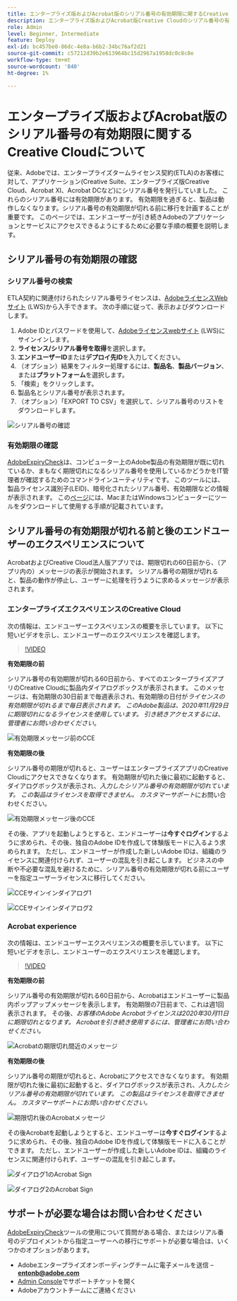 ```yaml
---
title: エンタープライズ版およびAcrobat版のシリアル番号の有効期限に関するCreative Cloudについて
description: エンタープライズ版およびAcrobat版Creative Cloudのシリアル番号の有効期限について
role: Admin
level: Beginner, Intermediate
feature: Deploy
exl-id: bc457be0-86dc-4e8a-b6b2-34bc76af2d21
source-git-commit: c57212d39b2e613964bc15d2967a1958dc0c8c8e
workflow-type: tm+mt
source-wordcount: '840'
ht-degree: 1%

---
```


# エンタープライズ版およびAcrobat版のシリアル番号の有効期限に関するCreative Cloudについて

従来、Adobeでは、エンタープライズタームライセンス契約(ETLA)のお客様に対して、アプリケーション(Creative Suite、エンタープライズ版Creative Cloud、Acrobat XI、Acrobat DCなど)にシリアル番号を発行していました。 これらのシリアル番号には有効期限があります。 有効期限を過ぎると、製品は動作しなくなります。シリアル番号の有効期限が切れる前に移行を計画することが重要です。 このページでは、エンドユーザーが引き続きAdobeのアプリケーションとサービスにアクセスできるようにするために必要な手順の概要を説明します。

## シリアル番号の有効期限の確認

### シリアル番号の検索

ETLA契約に関連付けられたシリアル番号ライセンスは、[AdobeライセンスWebサイト](https://licensing.adobe.com/) (LWS)から入手できます。 次の手順に従って、表示およびダウンロードします。

1. Adobe IDとパスワードを使用して、[Adobeライセンスwebサイト](https://licensing.adobe.com/) (LWS)にサインインします。
1. **ライセンス/シリアル番号を取得**&#x200B;を選択します。
1. **エンドユーザーID**&#x200B;または&#x200B;**デプロイ先ID**&#x200B;を入力してください。
1. （オプション）結果をフィルター処理するには、**製品名**、**製品バージョン**、または&#x200B;**プラットフォーム**&#x200B;を選択します。
1. 「検索」をクリックします。
1. 製品名とシリアル番号が表示されます。
1. （オプション）「EXPORT TO CSV」を選択して、シリアル番号のリストをダウンロードします。

![シリアル番号の確認](assets/retrieveserialnumbers.png)

### 有効期限の確認

[AdobeExpiryCheck](https://helpx.adobe.com/jp/enterprise/kb/volume-license-expiration-check.html)は、コンピューター上のAdobe製品の有効期限が既に切れているか、まもなく期限切れになるシリアル番号を使用しているかどうかをIT管理者が確認するためのコマンドラインユーティリティです。 このツールには、製品ライセンス識別子(LEID)、暗号化されたシリアル番号、有効期限などの情報が表示されます。 この[ページ](https://helpx.adobe.com/jp/enterprise/kb/volume-license-expiration-check.html)には、MacまたはWindowsコンピューターにツールをダウンロードして使用する手順が記載されています。

## シリアル番号の有効期限が切れる前と後のエンドユーザーのエクスペリエンスについて

AcrobatおよびCreative Cloud法人版アプリでは、期限切れの60日前から、（アプリ内の）メッセージの表示が開始されます。 シリアル番号の期限が切れると、製品の動作が停止し、ユーザーに処理を行うように求めるメッセージが表示されます。

### エンタープライズエクスペリエンスのCreative Cloud

次の情報は、エンドユーザーエクスペリエンスの概要を示しています。 以下に短いビデオを示し、エンドユーザーのエクスペリエンスを確認します。

>[!VIDEO](https://video.tv.adobe.com/v/331746?hidetitle=true)

**有効期限の前**

シリアル番号の有効期限が切れる60日前から、すべてのエンタープライズアプリのCreative Cloudに製品内ダイアログボックスが表示されます。 このメッセージは、有効期限の30日前まで毎週表示され、有効期限の日付が&#x200B;*ライセンスの有効期限が切れるまで毎日表示されます。 このAdobe製品は、2020年11月29日に期限切れになるライセンスを使用しています。 引き続きアクセスするには、管理者にお問い合わせください*。

![有効期限メッセージ前のCCE](assets/cceexpiring.png)

**有効期限の後**

シリアル番号の期限が切れると、ユーザーはエンタープライズアプリのCreative Cloudにアクセスできなくなります。 有効期限が切れた後に最初に起動すると、ダイアログボックスが表示され、*入力したシリアル番号の有効期限が切れています。 この製品はライセンスを取得できません。 カスタマーサポート*&#x200B;にお問い合わせください。

![有効期限メッセージ後のCCE](assets/cceafterexpire.png)

その後、アプリを起動しようとすると、エンドユーザーは&#x200B;**今すぐログイン**&#x200B;するように求められ、その後、独自のAdobe IDを作成して体験版モードに入るよう求められます。 ただし、エンドユーザーが作成した新しいAdobe IDは、組織のライセンスに関連付けられず、ユーザーの混乱を引き起こします。 ビジネスの中断や不必要な混乱を避けるために、シリアル番号の有効期限が切れる前にユーザーを指定ユーザーライセンスに移行してください。

![CCEサインインダイアログ1](assets/ccesignin1.png)

![CCEサインインダイアログ2](assets/ccesignin2.png)

### Acrobat experience

次の情報は、エンドユーザーエクスペリエンスの概要を示しています。 以下に短いビデオを示し、エンドユーザーのエクスペリエンスを確認します。

>[!VIDEO](https://video.tv.adobe.com/v/331749?hidetitle=true)


**有効期限の前**

シリアル番号の有効期限が切れる60日前から、Acrobatはエンドユーザーに製品内ポップアップメッセージを表示します。 有効期限の7日前まで、これは週1回表示されます。 その後、*お客様のAdobe Acrobatライセンスは2020年30月11日に期限切れとなります。 Acrobatを引き続き使用するには、管理者にお問い合わせください。*

![Acrobatの期限切れ間近のメッセージ](assets/acrobatexpiring.png)

**有効期限の後**

シリアル番号の期限が切れると、Acrobatにアクセスできなくなります。 有効期限が切れた後に最初に起動すると、ダイアログボックスが表示され、*入力したシリアル番号の有効期限が切れています。 この製品はライセンスを取得できません。 カスタマーサポートにお問い合わせください。*

![期限切れ後のAcrobatメッセージ](assets/acrobatafterexpire.png)

その後Acrobatを起動しようとすると、エンドユーザーは&#x200B;**今すぐログイン**&#x200B;するように求められ、その後、独自のAdobe IDを作成して体験版モードに入ることができます。 ただし、エンドユーザーが作成した新しいAdobe IDは、組織のライセンスに関連付けられず、ユーザーの混乱を引き起こします。

![ダイアログ1](assets/acrobatsignin1.png)のAcrobat Sign

![ダイアログ2](assets/acrobatsignin2.png)のAcrobat Sign

## サポートが必要な場合はお問い合わせください

[AdobeExpiryCheck](https://helpx.adobe.com/jp/enterprise/kb/volume-license-expiration-check.html)ツールの使用について質問がある場合、またはシリアル番号のデプロイメントから指定ユーザーへの移行にサポートが必要な場合は、いくつかのオプションがあります。
* Adobeエンタープライズオンボーディングチームに電子メールを送信 – **entonb@adobe.com**
* [Admin Console](https://adminconsole.adobe.com/support)でサポートチケットを開く
* Adobeアカウントチームにご連絡ください
